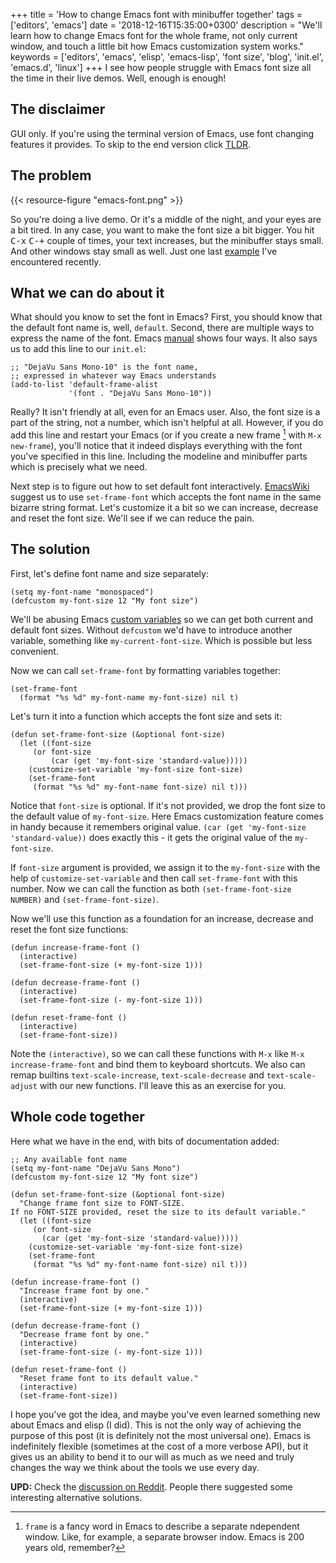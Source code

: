 +++
title = 'How to change Emacs font with minibuffer together'
tags = ['editors', 'emacs']
date = '2018-12-16T15:35:00+0300'
description = "We'll learn how to change Emacs font for the whole frame, not only current window, and touch a little bit how Emacs customization system works."
keywords = ['editors', 'emacs', 'elisp', 'emacs-lisp', 'font size', 'blog', 'init.el', 'emacs.d', 'linux']
+++
I see how people struggle with Emacs font size all the time in
their live demos. Well, enough is enough!

<!--more-->

## The disclaimer

GUI only. If you're using the terminal version of Emacs, use font changing
features it provides. To skip to the end version click [TLDR](#whole-code-together).

## The problem

{{< resource-figure "emacs-font.png" >}}

So you're doing a live demo. Or it's a middle of the night, and your
eyes are a bit tired. In any case, you want to make the font size a bit bigger.
You hit <kbd>C-x</kbd> <kbd>C-+</kbd> couple of times, your text
increases, but the minibuffer stays
small. And other windows stay small as well. Just one last [example](https://youtu.be/6INMXmsCCC8?t=1298
"The pain is real") I've encountered recently.

## What we can do about it

What should you know to set the font in Emacs? First, you should know
that the default font name is, well, `default`. Second, there are multiple
ways to express the name of the
font. Emacs [manual](https://www.gnu.org/software/emacs/manual/html_node/emacs/Fonts.html)
shows four ways. It also says us to add this line to our `init.el`:

```elisp
;; "DejaVu Sans Mono-10" is the font name,
;; expressed in whatever way Emacs understands
(add-to-list 'default-frame-alist
             '(font . "DejaVu Sans Mono-10"))
```

Really? It isn't friendly at all, even for an Emacs user. Also, the
font size is a part of the string, not a number, which isn't helpful at
all. However, if you do add this line and restart your Emacs (or if
you create a new frame [^1] with `M-x new-frame`), you'll notice that it
indeed displays everything with the font you've specified in this
line. Including the modeline and minibuffer parts which is precisely
what we need.

Next step is to figure out how to set default font
interactively. [EmacsWiki](https://www.emacswiki.org/emacs/SetFonts#toc2)
suggest us to use `set-frame-font` which accepts the font name in the
same bizarre string format. Let's customize it a bit so we can
increase, decrease and reset the font size. We'll see if we can
reduce the pain.

## The solution

First, let's define font name and size separately:

```elisp
(setq my-font-name "monospaced")
(defcustom my-font-size 12 "My font size")
```

We'll be abusing Emacs [custom
variables](https://www.gnu.org/software/emacs/manual/html_node/elisp/Variable-Definitions.html)
so we can get both current and default font sizes. Without `defcustom`
we'd have to introduce another variable, something like
`my-current-font-size`. Which is possible but less convenient.

Now we can call `set-frame-font` by formatting variables together:

```elisp
(set-frame-font
  (format "%s %d" my-font-name my-font-size) nil t)
```

Let's turn it into a function which accepts the font size and sets it:

```elisp
(defun set-frame-font-size (&optional font-size)
  (let ((font-size
     (or font-size
         (car (get 'my-font-size 'standard-value)))))
    (customize-set-variable 'my-font-size font-size)
    (set-frame-font
     (format "%s %d" my-font-name font-size) nil t)))
```

Notice that `font-size` is optional. If it's not provided, we drop the
font size to the default value of `my-font-size`. Here Emacs
customization feature comes in handy because it remembers original
value. `(car (get 'my-font-size 'standard-value))` does exactly this -
it gets the original value of the `my-font-size`.

If `font-size` argument is provided, we assign it to the
`my-font-size` with the help of `customize-set-variable` and then call
`set-frame-font` with this number. Now we can call the function as
both `(set-frame-font-size NUMBER)` and `(set-frame-font-size)`.

Now we'll use this function as a foundation for an increase, decrease and
reset the font size functions:

```elisp
(defun increase-frame-font ()
  (interactive)
  (set-frame-font-size (+ my-font-size 1)))

(defun decrease-frame-font ()
  (interactive)
  (set-frame-font-size (- my-font-size 1)))

(defun reset-frame-font ()
  (interactive)
  (set-frame-font-size))
```

Note the `(interactive)`, so we can call these functions with `M-x`
like `M-x increase-frame-font` and bind them to keyboard shortcuts.
We also can remap builtins `text-scale-increase`, `text-scale-decrease`
and `text-scale-adjust` with our new functions. I'll leave this as an
exercise for you.

## Whole code together

Here what we have in the end, with bits of documentation added:

```elisp
;; Any available font name
(setq my-font-name "DejaVu Sans Mono")
(defcustom my-font-size 12 "My font size")

(defun set-frame-font-size (&optional font-size)
  "Change frame font size to FONT-SIZE.
If no FONT-SIZE provided, reset the size to its default variable."
  (let ((font-size
     (or font-size
       (car (get 'my-font-size 'standard-value)))))
    (customize-set-variable 'my-font-size font-size)
    (set-frame-font
     (format "%s %d" my-font-name font-size) nil t)))

(defun increase-frame-font ()
  "Increase frame font by one."
  (interactive)
  (set-frame-font-size (+ my-font-size 1)))

(defun decrease-frame-font ()
  "Decrease frame font by one."
  (interactive)
  (set-frame-font-size (- my-font-size 1)))

(defun reset-frame-font ()
  "Reset frame font to its default value."
  (interactive)
  (set-frame-font-size))
```

I hope you've got the idea, and maybe you've even learned something
new about Emacs and elisp (I did). This is not the only way
of achieving the purpose of this post (it is definitely not the most
universal one). Emacs is indefinitely flexible (sometimes at the cost
of a more verbose API), but it gives us an ability to bend it to our
will as much as we need and truly changes the way we think about the
tools we use every day.

**UPD:** Check the [discussion on
Reddit](https://www.reddit.com/r/emacs/comments/a6p7qr/blog_post_how_to_change_emacs_font_with/).
People there suggested some interesting alternative solutions.

[^1]: `frame` is a fancy word in Emacs to describe a separate ndependent window. Like, for example, a separate browser indow. Emacs is 200 years old, remember?
